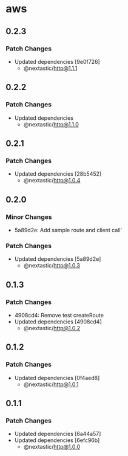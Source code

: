 # aws

## 0.2.3

### Patch Changes

- Updated dependencies [9e0f726]
  - @nextastic/http@1.1.1

## 0.2.2

### Patch Changes

- Updated dependencies
  - @nextastic/http@1.1.0

## 0.2.1

### Patch Changes

- Updated dependencies [28b5452]
  - @nextastic/http@1.0.4

## 0.2.0

### Minor Changes

- 5a89d2e: Add sample route and client call'

### Patch Changes

- Updated dependencies [5a89d2e]
  - @nextastic/http@1.0.3

## 0.1.3

### Patch Changes

- 4908cd4: Remove test createRoute
- Updated dependencies [4908cd4]
  - @nextastic/http@1.0.2

## 0.1.2

### Patch Changes

- Updated dependencies [0f4aed8]
  - @nextastic/http@1.0.1

## 0.1.1

### Patch Changes

- Updated dependencies [6a44a57]
- Updated dependencies [6efc96b]
  - @nextastic/http@1.0.0
